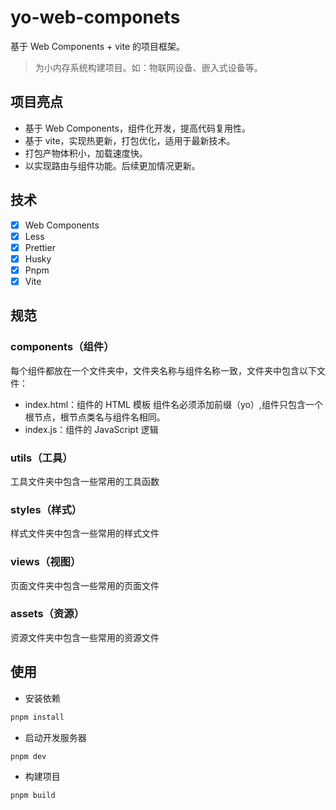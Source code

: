 # yo-web-componets

基于 Web Components + vite 的项目框架。

> 为小内存系统构建项目。如：物联网设备、嵌入式设备等。

## 项目亮点

- 基于 Web Components，组件化开发，提高代码复用性。
- 基于 vite，实现热更新，打包优化，适用于最新技术。
- 打包产物体积小，加载速度快。
- 以实现路由与组件功能。后续更加情况更新。

## 技术

- [x] Web Components
- [x] Less
- [x] Prettier
- [x] Husky
- [x] Pnpm
- [x] Vite

## 规范

### components（组件）

每个组件都放在一个文件夹中，文件夹名称与组件名称一致，文件夹中包含以下文件：

- index.html：组件的 HTML 模板
  组件名必须添加前缀（yo）,组件只包含一个根节点，根节点类名与组件名相同。
- index.js：组件的 JavaScript 逻辑

### utils（工具）

工具文件夹中包含一些常用的工具函数

### styles（样式）

样式文件夹中包含一些常用的样式文件

### views（视图）

页面文件夹中包含一些常用的页面文件

### assets（资源）

资源文件夹中包含一些常用的资源文件

## 使用

- 安装依赖

```bash
pnpm install
```

- 启动开发服务器

```bash
pnpm dev
```

- 构建项目

```bash
pnpm build
```
